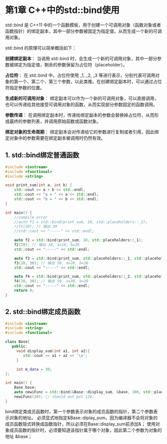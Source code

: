 # 第1章 C++中的std::bind使用

std::bind 是 C++11 中的一个函数模板，用于创建一个可调用对象（函数对象或者函数指针）的绑定副本，其中一部分参数被固定为指定值，从而生成一个新的可调用对象。

std::bind 的原理可以简单概括如下：

**创建绑定副本**：
当调用 std::bind 时，会生成一个新的可调用对象，其中一部分参数被绑定为指定值，剩余的参数保留为占位符（placeholder）。

**占位符**：
在 std::bind 中，占位符使用 _1, _2, _3 等进行表示，分别代表可调用对象的第一个、第二个、第三个参数，以此类推。在创建绑定副本时，可以通过占位符指定参数的位置。

**生成新的可调用对象**：
绑定副本可以作为一个新的可调用对象，可以直接调用，也可以传递给其他接受可调用对象的函数，从而实现部分参数固定的函数调用。

**参数传递**：
在调用绑定副本时，传递给绑定副本的参数会替换掉占位符，从而形成最终的参数列表，并调用原始函数或函数对象。

**绑定对象的生命周期**：
绑定副本会对传递给它的参数进行复制或者引用，因此绑定对象中的参数需要在绑定副本被调用时仍然有效。

## 1. std::bind绑定普通函数

```c++
#include <iostream>
#include <functional>
#include <string>

void print_sum(int a, int b) {
    std::cout << a + b << std::endl;
    std::cout << "a = " << a << std::endl;
    std::cout << "b = " << b << std::endl;
}

int main() {
    //compile error
    //auto f1 = std::bind(print_sum, 10, std::placeholders::_2);
    //f1(20); // 输出 30
    //std::cout << "-----" << std::endl;

    auto f2 = std::bind(print_sum, 10, std::placeholders::_1);
    f2(20); // 输出 30, a=10, b=20
    std::cout << "-----" << std::endl;

    auto f3 = std::bind(print_sum, std::placeholders::_1, std::placeholders::_2);
    f3(20, 30); // 输出 50, a=20, b=30
    std::cout << "-----" << std::endl;

    auto f4 = std::bind(print_sum, std::placeholders::_2, std::placeholders::_1);
    f4(20, 30); // 输出 50, a=30, b=20
    std::cout << "-----" << std::endl;
    return 0;
}
```

## 2. std::bind绑定成员函数

```c++
#include <iostream>
#include <string>
#include <functional>

class Base{
   public:
     void display_sum(int a1, int a2){
        std::cout << a1 + a2 << '\n';
     }

     int m_data = 30;
};

int main() {
    Base base;
    auto newiFunc = std::bind(&Base::display_sum, &base, 100, std::placeholders::_1);
    newiFunc(20); // should out put 120.
}
```

bind绑定类成员函数时，第一个参数表示对象的成员函数的指针，第二个参数表示对象的地址。
必须显式地指定&Base::diplay_sum，因为编译器不会将对象的成员函数隐式转换成函数指针，所以必须在Base::display_sum前添加&；
使用对象成员函数的指针时，必须要知道该指针属于哪个对象，因此第二个参数为对象的地址 &base；
